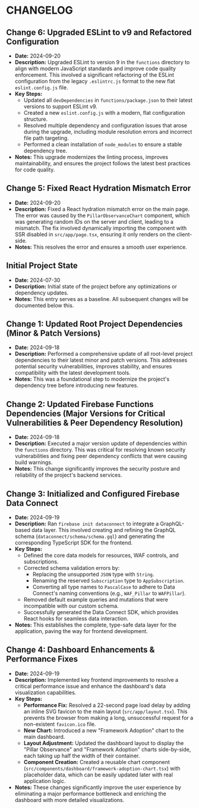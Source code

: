 # CHANGELOG

## Change 6: Upgraded ESLint to v9 and Refactored Configuration
-   **Date:** 2024-09-20
-   **Description:** Upgraded ESLint to version 9 in the `functions` directory to align with modern JavaScript standards and improve code quality enforcement. This involved a significant refactoring of the ESLint configuration from the legacy `.eslintrc.js` format to the new flat `eslint.config.js` file.
-   **Key Steps:**
    -   Updated all `devDependencies` in `functions/package.json` to their latest versions to support ESLint v9.
    -   Created a new `eslint.config.js` with a modern, flat configuration structure.
    -   Resolved multiple dependency and configuration issues that arose during the upgrade, including module resolution errors and incorrect file path targeting.
    -   Performed a clean installation of `node_modules` to ensure a stable dependency tree.
-   **Notes:** This upgrade modernizes the linting process, improves maintainability, and ensures the project follows the latest best practices for code quality.

## Change 5: Fixed React Hydration Mismatch Error
-   **Date:** 2024-09-20
-   **Description:** Fixed a React hydration mismatch error on the main page. The error was caused by the `PillarObservanceChart` component, which was generating random IDs on the server and client, leading to a mismatch. The fix involved dynamically importing the component with SSR disabled in `src/app/page.tsx`, ensuring it only renders on the client-side.
-   **Notes:** This resolves the error and ensures a smooth user experience.

## Initial Project State

-   **Date:** 2024-07-30
-   **Description:** Initial state of the project before any optimizations or dependency updates.
-   **Notes:** This entry serves as a baseline. All subsequent changes will be documented below this.

## Change 1: Updated Root Project Dependencies (Minor & Patch Versions)
-   **Date:** 2024-09-18
-   **Description:** Performed a comprehensive update of all root-level project dependencies to their latest minor and patch versions. This addresses potential security vulnerabilities, improves stability, and ensures compatibility with the latest development tools.
-   **Notes:** This was a foundational step to modernize the project's dependency tree before introducing new features.

## Change 2: Updated Firebase Functions Dependencies (Major Versions for Critical Vulnerabilities & Peer Dependency Resolution)
-   **Date:** 2024-09-18
-   **Description:** Executed a major version update of dependencies within the `functions` directory. This was critical for resolving known security vulnerabilities and fixing peer dependency conflicts that were causing build warnings.
-   **Notes:** This change significantly improves the security posture and reliability of the project's backend services.

## Change 3: Initialized and Configured Firebase Data Connect
-   **Date:** 2024-09-19
-   **Description:** Ran `firebase init dataconnect` to integrate a GraphQL-based data layer. This involved creating and refining the GraphQL schema (`dataconnect/schema/schema.gql`) and generating the corresponding TypeScript SDK for the frontend.
-   **Key Steps:**
    -   Defined the core data models for resources, WAF controls, and subscriptions.
    -   Corrected schema validation errors by:
        -   Replacing the unsupported `JSON` type with `String`.
        -   Renaming the reserved `Subscription` type to `AppSubscription`.
        -   Converting all type names to `PascalCase` to adhere to Data Connect's naming conventions (e.g., `WAF_Pillar` to `WAFPillar`).
    -   Removed default example queries and mutations that were incompatible with our custom schema.
    -   Successfully generated the Data Connect SDK, which provides React hooks for seamless data interaction.
-   **Notes:** This establishes the complete, type-safe data layer for the application, paving the way for frontend development.

## Change 4: Dashboard Enhancements & Performance Fixes
-   **Date:** 2024-09-19
-   **Description:** Implemented key frontend improvements to resolve a critical performance issue and enhance the dashboard's data visualization capabilities.
-   **Key Steps:**
    -   **Performance Fix:** Resolved a 22-second page load delay by adding an inline SVG favicon to the main layout (`src/app/layout.tsx`). This prevents the browser from making a long, unsuccessful request for a non-existent `favicon.ico` file.
    -   **New Chart:** Introduced a new "Framework Adoption" chart to the main dashboard.
    -   **Layout Adjustment:** Updated the dashboard layout to display the "Pillar Observance" and "Framework Adoption" charts side-by-side, each taking up half the width of their container.
    -   **Component Creation:** Created a reusable chart component (`src/components/dashboard/framework-adoption-chart.tsx`) with placeholder data, which can be easily updated later with real application logic.
-   **Notes:** These changes significantly improve the user experience by eliminating a major performance bottleneck and enriching the dashboard with more detailed visualizations.
